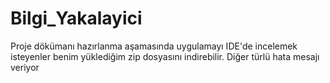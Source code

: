 # Bilgi_Yakalayici
Proje dökümanı hazırlanma aşamasında
uygulamayı IDE'de incelemek isteyenler benim yüklediğim zip dosyasını indirebilir. Diğer türlü hata mesajı veriyor 
